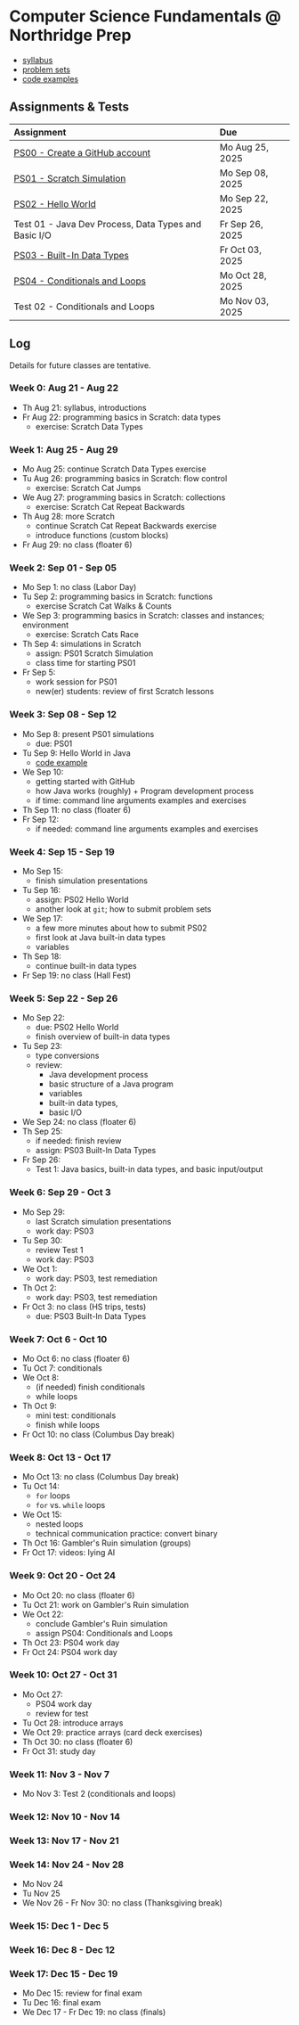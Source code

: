 # Computer Science Fundamentals @ Northridge Prep

- [syllabus](https://github.com/nrp-csf-fall-2025/.github/blob/main/syllabus.md)
- [problem sets](https://github.com/nrp-csf-fall-2025/.github/tree/main/ps)
- [code examples](https://github.com/nrp-csf-fall-2025/.github/tree/main/code)

## Assignments & Tests

| Assignment                                                                                                          | Due             |
| :------------------------------------------------------------------------------------------------------------------ | :-------------- |
| [PS00 - Create a GitHub account](https://github.com/nrp-csf-fall-2025/.github/blob/main/ps/PS00_github_account.pdf) | Mo Aug 25, 2025 |
| [PS01 - Scratch Simulation](https://github.com/nrp-csf-fall-2025/.github/blob/main/ps/PS01_scratch_simulation.pdf)  | Mo Sep 08, 2025 |
| [PS02 - Hello World](https://classroom.github.com/a/0z9hdsgf)                                                       | Mo Sep 22, 2025 |
| Test 01 - Java Dev Process, Data Types and Basic I/O                                                                | Fr Sep 26, 2025 |
| [PS03 - Built-In Data Types](https://classroom.github.com/a/rrznLw6v)                                               | Fr Oct 03, 2025 |
| [PS04 - Conditionals and Loops](https://classroom.github.com/a/sHw2lPI4)                                            | Mo Oct 28, 2025 |
| Test 02 - Conditionals and Loops                                                                                    | Mo Nov 03, 2025 |

## Log

Details for future classes are tentative.

### Week 0: Aug 21 - Aug 22

- Th Aug 21: syllabus, introductions
- Fr Aug 22: programming basics in Scratch: data types
  - exercise: Scratch Data Types

### Week 1: Aug 25 - Aug 29

- Mo Aug 25: continue Scratch Data Types exercise
- Tu Aug 26: programming basics in Scratch: flow control
  - exercise: Scratch Cat Jumps
- We Aug 27: programming basics in Scratch: collections
  - exercise: Scratch Cat Repeat Backwards
- Th Aug 28: more Scratch
  - continue Scratch Cat Repeat Backwards exercise
  - introduce functions (custom blocks)
- Fr Aug 29: no class (floater 6)

### Week 2: Sep 01 - Sep 05

- Mo Sep 1: no class (Labor Day)
- Tu Sep 2: programming basics in Scratch: functions
  - exercise Scratch Cat Walks & Counts
- We Sep 3: programming basics in Scratch: classes and instances; environment
  - exercise: Scratch Cats Race
- Th Sep 4: simulations in Scratch
  - assign: PS01 Scratch Simulation
  - class time for starting PS01
- Fr Sep 5:
  - work session for PS01
  - new(er) students: review of first Scratch lessons

### Week 3: Sep 08 - Sep 12

- Mo Sep 8: present PS01 simulations
  - due: PS01
- Tu Sep 9: Hello World in Java
  - [code example](https://github.com/nrp-csf-fall-2025/.github/blob/main/code/HelloWorld.java)
- We Sep 10:
  - getting started with GitHub
  - how Java works (roughly) + Program development process
  - if time: command line arguments examples and exercises
- Th Sep 11: no class (floater 6)
- Fr Sep 12:
  - if needed: command line arguments examples and exercises

### Week 4: Sep 15 - Sep 19

- Mo Sep 15:
  - finish simulation presentations
- Tu Sep 16:
  - assign: PS02 Hello World
  - another look at `git`; how to submit problem sets
- We Sep 17:
  - a few more minutes about how to submit PS02
  - first look at Java built-in data types
  - variables
- Th Sep 18:
  - continue built-in data types
- Fr Sep 19: no class (Hall Fest)

### Week 5: Sep 22 - Sep 26

- Mo Sep 22:
  - due: PS02 Hello World
  - finish overview of built-in data types
- Tu Sep 23:
  - type conversions
  - review:
    - Java development process
    - basic structure of a Java program
    - variables
    - built-in data types,
    - basic I/O
- We Sep 24: no class (floater 6)
- Th Sep 25:
  - if needed: finish review
  - assign: PS03 Built-In Data Types
- Fr Sep 26:
  - Test 1: Java basics, built-in data types, and basic input/output

### Week 6: Sep 29 - Oct 3

- Mo Sep 29:
  - last Scratch simulation presentations
  - work day: PS03
- Tu Sep 30:
  - review Test 1
  - work day: PS03
- We Oct 1:
  - work day: PS03, test remediation
- Th Oct 2:
  - work day: PS03, test remediation
- Fr Oct 3: no class (HS trips, tests)
  - due: PS03 Built-In Data Types

### Week 7: Oct 6 - Oct 10

- Mo Oct 6: no class (floater 6)
- Tu Oct 7: conditionals
- We Oct 8:
  - (if needed) finish conditionals
  - while loops
- Th Oct 9:
  - mini test: conditionals
  - finish while loops
- Fr Oct 10: no class (Columbus Day break)

### Week 8: Oct 13 - Oct 17

- Mo Oct 13: no class (Columbus Day break)
- Tu Oct 14:
  - `for` loops
  - `for` vs. `while` loops
- We Oct 15:
  - nested loops
  - technical communication practice: convert binary
- Th Oct 16: Gambler's Ruin simulation (groups)
- Fr Oct 17: videos: lying AI

### Week 9: Oct 20 - Oct 24

- Mo Oct 20: no class (floater 6)
- Tu Oct 21: work on Gambler's Ruin simulation
- We Oct 22:
  - conclude Gambler's Ruin simulation
  - assign PS04: Conditionals and Loops
- Th Oct 23: PS04 work day
- Fr Oct 24: PS04 work day

### Week 10: Oct 27 - Oct 31

- Mo Oct 27:
  - PS04 work day
  - review for test
- Tu Oct 28: introduce arrays
- We Oct 29: practice arrays (card deck exercises)
- Th Oct 30: no class (floater 6)
- Fr Oct 31: study day

### Week 11: Nov 3 - Nov 7

- Mo Nov 3: Test 2 (conditionals and loops)

### Week 12: Nov 10 - Nov 14

### Week 13: Nov 17 - Nov 21

### Week 14: Nov 24 - Nov 28

- Mo Nov 24
- Tu Nov 25
- We Nov 26 - Fr Nov 30: no class (Thanksgiving break)

### Week 15: Dec 1 - Dec 5

### Week 16: Dec 8 - Dec 12

### Week 17: Dec 15 - Dec 19

- Mo Dec 15: review for final exam
- Tu Dec 16: final exam
- We Dec 17 - Fr Dec 19: no class (finals)

